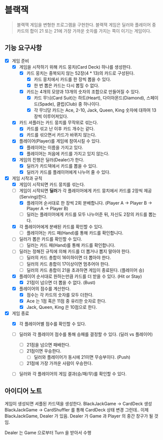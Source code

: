 # 블랙잭
> 블랙잭 게임을 변형한 프로그램을 구현한다. 블랙잭 게임은 딜러와 플레이어 중 카드의 합이 21 또는 21에 가장 가까운 숫자를 가지는 쪽이 이기는 게임이다.

## 기능 요구사항
- [x] 게임 준비 
  - [x] 게임을 시작하기 위해 카드 뭉치(Card Deck) 하나를 생성한다.
    - [x] 카드 뭉치는 중복되지 않는 52장(4 * 13)의 카드로 구성된다.
      - [x] 카드 뭉치에서 카드를 한 장씩 뽑을 수 있다.
      - [x] 한 번 뽑은 카드는 다시 뽑힐 수 없다.
    - [x] 카드는 4개의 모양과 13개의 숫자의 조합으로 만들어질 수 있다.
      - [x] 카드 무늬(Card Suit)는 하트(Heart), 다이아몬드(Diamond), 스페이드(Spade), 클럽(Club) 중 하나이다.
      - [x] 각 무늬당 카드는 Ace, 2-10, Jack, Queen, King 숫자에 대하여 13장씩 이루어져있다.
  - [x] 카드 셔플러는 카드 뭉치를 무작위로 섞는다.
    - [x] 카드를 섞고 난 이후 카드 개수는 같다.
    - [x] 카드를 섞으면서 카드가 바뀌지 않는다.
  - [x] 플레이어(Player)를 게임에 참여시킬 수 있다.
    - [x] 플레이어는 이름을 가지고 있다.
    - [x] 플레이어는 처음에 카드를 가지고 있지 않는다.
  - [x] 게임의 진행은 딜러(Dealer)가 한다.
    - [x] 딜러가 카드덱에서 카드를 뽑을 수 있다.
    - [x] 딜러가 카드를 플레이어에게 나누어 줄 수 있다.
- [x] 게임 시작과 규칙
  - [x] 게임이 시작되면 카드 뭉치를 섞는다.
  - [ ] 게임이 시작되면 **딜러**가 각 플레이어에게 카드 뭉치에서 카드를 2장씩 제공(Serving)한다.
    - [x] 플레이어 순서대로 한 장씩 2회 분배합니다. (Player A -> Player B -> Player A -> Player B)
    - [ ] 딜러는 플레이어에게 카드를 모두 나누어준 뒤, 자신도 2장의 카드를 뽑는다.
  - [x] 각 플레이어에게 분배된 카드를 확인할 수 있다.
    - [ ] 플레이어는 카드 패(Hand)를 통해 카드를 확인합니다. 
  - [ ] 딜러가 뽑은 카드를 확인할 수 있다.
    - [ ] 딜러는 카드 패(Hand)를 통해 카드를 확인합니다.
  - [ ] 딜러는 정해진 규칙에 의해 카드를 더 뽑거나 뽑지 말아야 한다.
    - [ ] 딜러의 카드 총합이 16이하이면 더 뽑아야 한다.
    - [ ] 딜러의 카드 총합이 17이상이면 멈추어야 한다.
    - [ ] 딜러의 카드 총합이 21을 초과하면 게임이 종료된다. (플레이어 승) 
  - [x] 플레이어 순서대로 원하는만큼 카드를 더 받을 수 있다. (Hit or Stay)
    - [x] 21점이 넘으면 더 뽑을 수 없다. (Bust)
  - [x] 플레이어의 점수를 계산한다.
    - [x] 점수는 각 카드의 숫자를 모두 더한다.
    - [x] Ace 는 1점 혹은 11점 중 유리한 숫자로 한다.
    - [x] Jack, Queen, King 은 10점으로 한다.
- [x] 게임 종료
  - [x] 각 플레이어별 점수를 확인할 수 있다. 
  - [ ] 딜러와 각 플레이어 점수를 통해 승패를 결정할 수 있다. (딜러 vs 플레이어)
    - [ ] 21점을 넘으면 패배한다.
    - [ ] 21점이면 우승한다.
      - [ ] 딜러와 플레이어가 동시에 21이면 무승부이다. (Push)
    - [ ] 21점에 가장 가까운 사람이 우승한다.
  - [ ] 딜러와 각 플레이어의 게임 결과(승/패/무)를 확인할 수 있다.
    


## 아이디어 노트
게임이 생성되면 셔플된 카드덱을 생성한다.
BlackJackGame -> CardDeck 생성 
BlackJackGame -> CardShuffler 를 통해 CardDeck 상태 변경 
그런데.. 이제 BlackJackGame, Dealer 가 있음.
Dealer 가 Game 과 Player 의 중간 창구가 될 것임.

Dealer 는 Game 으로부터 Turn 을 받아서 수행
